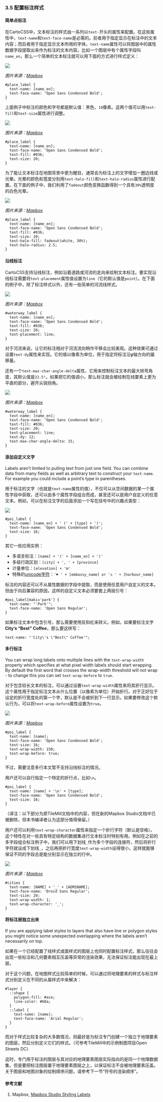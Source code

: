 ### 3.5 配置标注样式

#### 简单点标注

在CartoCSS中，文本标注的样式由一系列以`text-`开头的属性来配置。在这些属性中，`text-name`和`text-face-name`是必需的。前者用于指定显示在标注中的文本内容；而后者用于指定显示文本所用的字体。`text-name`属性可以将图层中的属性数据字段提取出来作为标注的文本内容。比如一个图层中有个属性字段叫`name_en`，那么一个简单的文本标注就可以用下面的方式进行样式定义：

![](https://cloud.githubusercontent.com/assets/126952/3881477/0145a420-218e-11e4-8961-23c6d57df53b.png)

_图片来源：[Mapbox](https://www.mapbox.com/mapbox-studio/styling-labels/)_

	
	#place_label {
	  text-name: [name_en];
	  text-face-name: 'Open Sans Condensed Bold';
	}
	

上面例子中标注的颜色和字号都是默认值：黑色，`10`像素。这两个值可以用`text-fill`和`text-size`属性进行调整。

![](https://cloud.githubusercontent.com/assets/126952/3881475/013ef2b0-218e-11e4-8f46-b578843e2092.png)

_图片来源：[Mapbox](https://www.mapbox.com/mapbox-studio/styling-labels/)_

	
	#place_label {
	  text-name: [name_en];
	  text-face-name: 'Open Sans Condensed Bold';
	  text-fill: #036;
	  text-size: 20;
	}
	

为了能让文本标注在地图背景中更为醒目，通常会为标注上的文字增加一圈边线或光晕。光晕的颜色和宽度分别用`text-halo-fill`和`text-halo-radius`属性进行配置。在下面的例子中，我们利用了`fadeout`颜色变换函数得到一个具有`30%`透明度的白色光晕。

![](https://cloud.githubusercontent.com/assets/126952/3881476/014304f4-218e-11e4-9690-792b142c66fd.png)

_图片来源：[Mapbox](https://www.mapbox.com/mapbox-studio/styling-labels/)_

	
	#place_label {
	  text-name: [name_en];
	  text-face-name: 'Open Sans Condensed Bold';
	  text-fill: #036;
	  text-size: 20;
	  text-halo-fill: fadeout(white, 30%);
	  text-halo-radius: 2.5;
	}
	

#### 沿线标注

CartoCSS支持沿线标注，例如沿着道路或河流的走向来绘制文本标注。要实现沿线标注需要将`text-placement`属性值设置为`line`（它的默认值是`point`）。在下面的例子中，除了标注样式以外，还有一些简单的河流线样式。

![](https://cloud.githubusercontent.com/assets/126952/3881773/9f47f6c6-2190-11e4-9d53-f49a687147cb.png)

_图片来源：[Mapbox](https://www.mapbox.com/mapbox-studio/styling-labels/)_

	
	#waterway_label {
	  text-name: [name_en];
	  text-face-name: 'Open Sans Condensed Bold';
	  text-fill: #036;
	  text-size: 20;
	  text-placement: line;
	}
	

对于河流来说，让它的标注相对于河流流向稍作平移会比较美观。这种效果可通过设置`text-dy`属性来实现。它的值以像素为单位，用于指定将标注沿**y**轴方向的偏移量。

还有一个`text-max-char-angle-delta`属性，它用来控制标注文本的最大转弯角度，其默认值是`22.5°`。如果把它的值调小，那么标注就会被绘制在线要素上更为平直的部分，避开尖锐拐角。

![](https://cloud.githubusercontent.com/assets/126952/3881774/9f4851e8-2190-11e4-8c86-cbdba0276f13.png)

_图片来源：[Mapbox](https://www.mapbox.com/mapbox-studio/styling-labels/)_

	
	#waterway_label {
	  text-name: [name_en];
	  text-face-name: 'Open Sans Condensed Bold';
	  text-fill: #036;
	  text-size: 20;
	  text-placement: line;
	  text-dy: 12;
	  text-max-char-angle-delta: 15;
	}
	

#### 添加自定义文字

Labels aren’t limited to pulling text from just one field. You can combine data from many fields as well as arbitrary text to construct your `text-name`. For example you could include a point’s type in parentheses.

用于标注的文字（也就是`text-name`属性的值），不仅可以从空间数据的某一个属性字段中获取，还可以由多个属性字段组合而成，甚至还可以是用户自定义的任意文本。例如，可以在标注文字的后面添加一个写在括号中的兴趣点类型：

![](https://cloud.githubusercontent.com/assets/126952/3882373/597ad9f0-2196-11e4-9cbf-1977422cf312.png)

	
	#poi_label {
	  text-name: [name_en] + ' (' + [type] + ')';
	  text-face-name: 'Open Sans Condensed Bold';
	  text-size: 16;
	}
	

其它一些应用实例：

- 多语言标注：`[name] + '(' + [name_en] + ')'`
- 多级行政区划：`[city] + ', ' + [province]`
- 计量单位：`[elevation] + 'm'`
- 特殊的[unicode字符](http://copypastecharacter.com/symbols)：`'⚑ ' + [embassy_name] or '⚓ ' + [harbour_name]`

标注的内容还可以不从属性数据的字段中提取，而是使用任意用户自定义的文本。但由于向后兼容的原因，这样的自定义文本必须要套上两层引号：

	
	#poi_label[maki='park'] {
	  text-name: "'Park'";
	  text-face-name: 'Open Sans Regular';
	}
	

如果标注文本中包含引号，那么需要使用反斜杠来转义。例如，如果要标注文字**City’s “Best” Coffee**，那么要这样写：

	
	text-name: "'City\'s \"Best\" Coffee'";
	

#### 多行标注

You can wrap long labels onto multiple lines with the `text-wrap-width` property which specifies at what pixel width labels should start wrapping. By default the first word that crosses the wrap-width threshold will not wrap - to change this you can set `text-wrap-before` to `true`.

对于包含较长文本的标注，可以通过设置`text-wrap-width`属性来将其折行显示。这个属性用于指定标注文本从什么位置（以像素为单位）开始折行。对于正好位于设定的折行宽度处的第一个字，默认是不会被折到下一行显示。如果要修改这个默认行为，可以将`text-wrap-before`属性设置为`true`。

![](https://cloud.githubusercontent.com/assets/126952/3882901/a1ccfc06-219b-11e4-8545-4fd89239e144.png)

_图片来源：[Mapbox](https://www.mapbox.com/mapbox-studio/styling-labels/)_

	
	#poi_label {
	  text-name: [name];
	  text-face-name: 'Open Sans Condensed Bold';
	  text-size: 16;
	  text-wrap-width: 150;
	  text-wrap-before: true;
	}
	

不过，需要注意多行本文暂不支持沿线标注的情况。

用户还可以自行指定一个特定的折行点，比如`\n`。

	
	#poi_label {
	  text-name: [name] + '\n' + [type];
	  text-face-name: 'Open Sans Condensed Bold';
	  text-size: 16;
	}
	

（译注：以下部分为原TileMill文档中的内容，但在新的Mapbox Studio文档中已被删除，但本书编译者认为这部分值得保留。）

用户还可以利用`text-wrap-character`属性来指定一个折行字符（默认是空格）。这个特性在对一些具有特定结构的数据集进行文本标注时特别有用。例如在之前的多字段组合标注例子中，我们可以用下划线`_`作为多个字段的连接符，然后将折行字符就设成下划线`_`，之后再把折行宽度`text-wrap-width`设得很小，这样就能够保证不同的字段总是能分别显示在独立的行中。

![](https://www.mapbox.com/tilemill/assets/pages/styling-labels-7.png)

_图片来源：[Mapbox](https://www.mapbox.com/tilemill/docs/guides/styling-labels/)_

	
	#cities {
	  text-name: [NAME] + '_' + [ADM1NAME];
	  text-face-name: 'Droid Sans Regular';
	  text-size: 20;
	  text-wrap-width: 1;
	  text-wrap-character: '_';
	}
	

#### 将标注层独立出来

If you are applying label styles to layers that also have line or polygon styles you might notice some unexpected overlapping where the labels aren’t necessarily on top.

如果在一个已经配置了线样式或面样式的图层上也同时配置标注样式，那么往往会出现一些标注和几何要素相互压盖等异常的渲染效果，无法保证标注能出现在最上层。

对于这个问题，在地图样式比较简单的时候，可以通过将地理要素的样式与标注样式分别定义在不同的从属样式中来解决：

	
	#layer {
	  ::shape {
	    polygon-fill: #ace;
	    line-color: #68a;
	  }
	  ::label {
	    text-name: [name];
	    text-face-name: 'Arial Regular';
	  }
	}
	

而对于样式比较复杂的大多数情况，则最好是为标注专门创建一个独立于地理要素的图层，然后分别定义它们的样式。（可参考TileMill中的示例制图项目Open Streets DC）

这时，专门用于标注的图层与其对应的地理要素图层实际指向的是同一个地理数据集，但是要把标注图层置于地理要素图层之上，以保证标注不会被地理要素压盖。关于图层和地图对象的绘制顺序问题，请参考下一节“符号的渲染顺序”。

#### 参考文献

1. Mapbox, [Mapbox Studio Styling Labels](https://www.mapbox.com/mapbox-studio/styling-labels/)